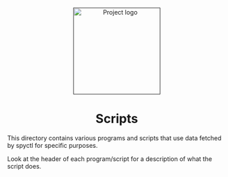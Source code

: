 <p align="center">
  <a href="" rel="noopener">
 <img width=200px height=200px src="https://i.imgur.com/nkMr2fl.png" alt="Project logo"></a>
</p>

<h1 align="center">Scripts</h1>

This directory contains various programs and scripts that use data fetched by
spyctl for specific purposes.  

Look at the header of each program/script for a description of what the
script does.
